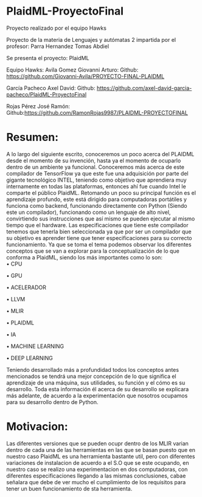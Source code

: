 # PlaidML-ProyectoFinal
Proyecto realizado por el equipo Hawks

Proyecto de la materia de Lenguajes y autómatas 2 impartida por el profesor: Parra Hernandez Tomas Abdiel

Se presenta el proyecto: PlaidML

Equipo Hawks:
Avila Gomez Giovanni Arturo:
Github: https://github.com/Giovanni-Avila/PROYECTO-FINAL-PLAIDML

García Pacheco Axel David:
Github: https://github.com/axel-david-garcia-pacheco/PlaidML-ProyectoFinal

Rojas Pérez José Ramón:
Github:https://github.com/RamonRojas9987/PLAIDML-PROYECTOFINAL

# Resumen:

A lo largo del siguiente escrito, conoceremos un poco acerca del PLAIDML desde el momento de su invención, hasta ya el momento de ocuparlo dentro de un ambiente ya funcional. Conoceremos más acerca de este compilador de TensorFlow ya que este fue una adquisición por parte del gigante tecnológico INTEL, teniendo como objetivo que aprendiera muy internamente en todas las plataformas, entonces ahí fue cuando Intel le comparte el público PlaidML. 
Retomando un poco su principal función es el aprendizaje profundo, este está dirigido para computadoras portátiles y funciona como backend, funcionando directamente con Python (Siendo este un compilador), funcionando como un lenguaje de alto nivel, convirtiendo sus instrucciones que así mismo se pueden ejecutar al mismo tiempo que el hardware. Las especificaciones que tiene este compilador tenemos que tenerla bien seleccionada ya que por ser un compilador que su objetivo es aprender tiene que tener especificaciones para su correcto funcionamiento. 
 Ya que se toma el tema podemos observar los diferentes conceptos que se van a explorar para la conceptualización de lo que conforma a PlaidML, siendo los más importantes como lo son:  
•	CPU

•	GPU

•	ACELERADOR

•	LLVM

•	MLIR

•	PLAIDML

•	IA

•	MACHINE LEARNING

•	DEEP LEARNING

Teniendo desarrollado más a profundidad todos los conceptos antes mencionados se tendrá una mejor concepción de lo que significa el aprendizaje de una máquina, sus utilidades, su función y el cómo es su desarrollo. Toda esta información él acerca de su desarrollo se explicara más adelante, de acuerdo a la experimentación que nosotros ocupamos para su desarrollo dentro de Python.

# Motivacion:
Las diferentes versiones que se pueden ocupr dentro de los MLIR varian dentro de cada una de las herramientas en las que se basan
puesto que en nuestro caso PlaidML es una herramienta bastante util, pero con diferentes variaciones de instalacion de acuerdo a el S.O
que se este ocupando, en nuestro caso se realizo una experimentacion en dos computadoras, con diferentes especificaciones llegando a las mismas conclusiones,
cabae señalara que debe de ver mucho el cumplimiento de los requisitos para tener un buen funcionamiento de sta herramienta.
